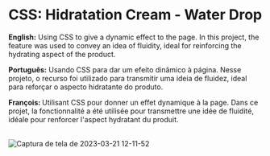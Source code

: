 # CSS: Hidratation Cream - Water Drop

<b>English:</b>
Using CSS to give a dynamic effect to the page. In this project, the feature was used to convey an idea of fluidity, ideal for reinforcing the hydrating aspect of the product.

<b>Português:</b>
Usando CSS para dar um efeito dinâmico à página. Nesse projeto, o recurso foi utilizado para transmitir uma ideia de fluidez, ideal para reforçar o aspecto hidratante do produto.

<b>François: </b>
Utilisant CSS pour donner un effet dynamique à la page. Dans ce projet, la fonctionnalité a été utilisée pour transmettre une idée de fluidité, idéale pour renforcer l'aspect hydratant du produit.
<br>
<br>

![Captura de tela de 2023-03-21 12-11-52](https://user-images.githubusercontent.com/117552601/226653911-0cd8de2e-71eb-4c62-a64e-851076427e92.png)
